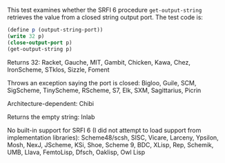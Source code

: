 This test examines whether the SRFI 6 procedure `get-output-string` retrieves the value from a closed string output port.  The test code is:

```Scheme
(define p (output-string-port))
(write 32 p)
(close-output-port p)
(get-output-string p)
```

Returns 32:  Racket, Gauche, MIT, Gambit, Chicken, Kawa, Chez, IronScheme, STklos, Sizzle, Foment

Throws an exception saying the port is closed:  Bigloo, Guile, SCM, SigScheme, TinyScheme, RScheme, S7, Elk, SXM, Sagittarius, Picrin

Architecture-dependent: Chibi

Returns the empty string: Inlab

No built-in support for SRFI 6 (I did not attempt to load support from implementation libraries):  Scheme48/scsh, SISC, Vicare, Larceny, Ypsilon, Mosh, NexJ, JScheme, KSi, Shoe, Scheme 9, BDC, XLisp, Rep, Schemik, UMB, Llava, FemtoLisp, Dfsch, Oaklisp, Owl Lisp

